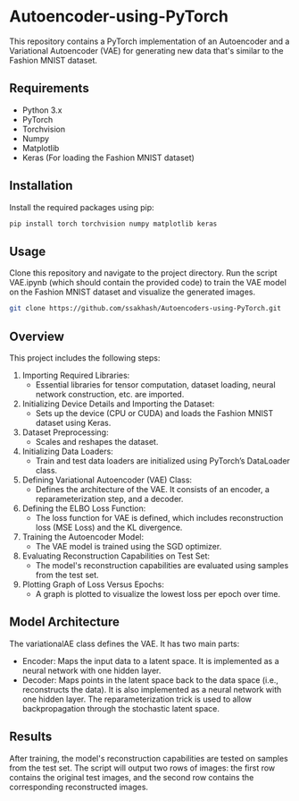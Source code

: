 # Autoencoder-using-PyTorch

This repository contains a PyTorch implementation of an Autoencoder and a Variational Autoencoder (VAE) for generating new data that's similar to the Fashion MNIST dataset.

## Requirements
- Python 3.x
- PyTorch
- Torchvision
- Numpy
- Matplotlib
- Keras (For loading the Fashion MNIST dataset)
## Installation
Install the required packages using pip:
```bash
pip install torch torchvision numpy matplotlib keras
```
## Usage
Clone this repository and navigate to the project directory. Run the script VAE.ipynb (which should contain the provided code) to train the VAE model on the Fashion MNIST dataset and visualize the generated images.
```bash
git clone https://github.com/ssakhash/Autoencoders-using-PyTorch.git
```
## Overview
This project includes the following steps:

1) Importing Required Libraries:
   - Essential libraries for tensor computation, dataset loading, neural network construction, etc. are imported.
2) Initializing Device Details and Importing the Dataset:
   - Sets up the device (CPU or CUDA) and loads the Fashion MNIST dataset using Keras.
3) Dataset Preprocessing:
   - Scales and reshapes the dataset.
4) Initializing Data Loaders:
   - Train and test data loaders are initialized using PyTorch’s DataLoader class.
5) Defining Variational Autoencoder (VAE) Class:
   - Defines the architecture of the VAE. It consists of an encoder, a reparameterization step, and a decoder.
6) Defining the ELBO Loss Function:
   - The loss function for VAE is defined, which includes reconstruction loss (MSE Loss) and the KL divergence.
7) Training the Autoencoder Model:
   - The VAE model is trained using the SGD optimizer.
8) Evaluating Reconstruction Capabilities on Test Set:
   - The model's reconstruction capabilities are evaluated using samples from the test set.
9) Plotting Graph of Loss Versus Epochs:
   - A graph is plotted to visualize the lowest loss per epoch over time.

## Model Architecture
The variationalAE class defines the VAE. It has two main parts:
- Encoder: Maps the input data to a latent space. It is implemented as a neural network with one hidden layer.
- Decoder: Maps points in the latent space back to the data space (i.e., reconstructs the data). It is also implemented as a neural network with one hidden layer.
The reparameterization trick is used to allow backpropagation through the stochastic latent space.

## Results
After training, the model's reconstruction capabilities are tested on samples from the test set. The script will output two rows of images: the first row contains the original test images, and the second row contains the corresponding reconstructed images.
